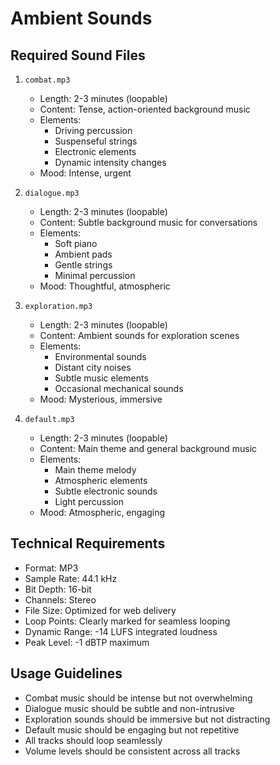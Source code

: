 # Ambient Sounds

## Required Sound Files
1. `combat.mp3`
   - Length: 2-3 minutes (loopable)
   - Content: Tense, action-oriented background music
   - Elements:
     - Driving percussion
     - Suspenseful strings
     - Electronic elements
     - Dynamic intensity changes
   - Mood: Intense, urgent

2. `dialogue.mp3`
   - Length: 2-3 minutes (loopable)
   - Content: Subtle background music for conversations
   - Elements:
     - Soft piano
     - Ambient pads
     - Gentle strings
     - Minimal percussion
   - Mood: Thoughtful, atmospheric

3. `exploration.mp3`
   - Length: 2-3 minutes (loopable)
   - Content: Ambient sounds for exploration scenes
   - Elements:
     - Environmental sounds
     - Distant city noises
     - Subtle music elements
     - Occasional mechanical sounds
   - Mood: Mysterious, immersive

4. `default.mp3`
   - Length: 2-3 minutes (loopable)
   - Content: Main theme and general background music
   - Elements:
     - Main theme melody
     - Atmospheric elements
     - Subtle electronic sounds
     - Light percussion
   - Mood: Atmospheric, engaging

## Technical Requirements
- Format: MP3
- Sample Rate: 44.1 kHz
- Bit Depth: 16-bit
- Channels: Stereo
- File Size: Optimized for web delivery
- Loop Points: Clearly marked for seamless looping
- Dynamic Range: -14 LUFS integrated loudness
- Peak Level: -1 dBTP maximum

## Usage Guidelines
- Combat music should be intense but not overwhelming
- Dialogue music should be subtle and non-intrusive
- Exploration sounds should be immersive but not distracting
- Default music should be engaging but not repetitive
- All tracks should loop seamlessly
- Volume levels should be consistent across all tracks 